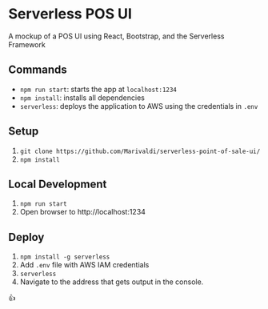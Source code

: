 # Serverless POS UI
 A mockup of a POS UI using React, Bootstrap, and the Serverless Framework

## Commands
- `npm run start`: starts the app at `localhost:1234`
- `npm install`: installs all dependencies
- `serverless`: deploys the application to AWS using the credentials in `.env`

## Setup
1. `git clone https://github.com/Marivaldi/serverless-point-of-sale-ui/`
2. `npm install`

## Local Development
1. `npm run start`
2. Open browser to http://localhost:1234

## Deploy
1. `npm install -g serverless`
2. Add `.env` file with AWS IAM credentials
3. `serverless`
4. Navigate to the address that gets output in the console.

:+1:
